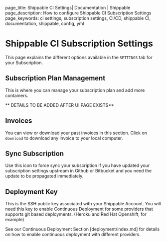 page_title: Shippable CI Settings| Documentation | Shippable
page_description: How to configure Shippable CI Subscription Settings
page_keywords: ci settings, subscription settings, CI/CD, shippable CI, documentation, shippable, config, yml

# Shippable CI Subscription Settings

This page explains the different options available in the `SETTINGS` tab for your Subscription.

## Subscription Plan Management

This is where you can manage your subscription plan and add more containers.

** DETAILS TO BE ADDED AFTER UI PAGE EXISTS**


## Invoices

You can view or download your past invoices in this section. Click on `download` to download any invoice to your local computer.

## Sync Subscription

Use this icon to force sync your subscription if you have updated your subscription settings upstream in Github or Bitbucket and you need the update to be propagated immediately.

## Deployment Key

This is the SSH public key associated with your Shippable Account. You will need this key to enable Continuous Deployment for some providers that supports git based deployments. (Heroku and Red Hat Openshift, for example)

See our Continuous Deployment Section [deployment/index.md] for details on how to enable continuous deployment with different providers.
